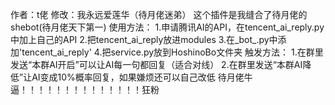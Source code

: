 作者：t佬
修改：我永远爱莲华（待月佬迷弟）
这个插件是我缝合了待月佬的shebot(待月佬天下第一)
使用方法：
1.申请腾讯AI的API，在tencent_ai_reply.py中加上自己的API
2.把tencent_ai_reply放进modules
3.在_bot_.py中添加'tencent_ai_reply'
4.把service.py放到HoshinoBo文件夹
触发方法：
1.在群里发送“本群AI开启”可以让AI每一句都回复（适合对线）
2.在群里发送“本群AI降低”让AI变成10%概率回复，如果嫌烦还可以自己改低
待月佬牛逼！！！！！！！！！！！！！！狂粉